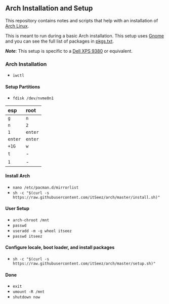 ## Arch Installation and Setup

This repository contains notes and scripts that help with an installation of [Arch Linux][arch].

This is meant to run during a basic Arch installation. This setup uses [Gnome][gnome] and you can see the full list of packages in [pkgs.txt][packages].

_**Note**_: This setup is specific to a [Dell XPS 9380][dell] or equivalent.

### Arch Installation

- `iwctl`

#### Setup Partitions

- `fdisk /dev/nvme0n1`

|esp    |root   |
|:------|:------|
|`g`    |`n`    |
|`n`    |`2`    |
|`1`    |`enter`|
|`enter`|`enter`|
|`+1G`  |`w`    |
|`t`    |-      |
|`1`    |-      |

#### Install Arch

- `nano /etc/pacman.d/mirrorlist`
- `sh -c "$(curl -s https://raw.githubusercontent.com/itSeez/arch/master/install.sh)"`

#### User Setup

- `arch-chroot /mnt`
- `passwd`
- `useradd -m -g wheel itseez`
- `passwd itseez`

#### Configure locale, boot loader, and install packages

- `sh -c "$(curl -s https://raw.githubusercontent.com/itSeez/arch/master/setup.sh)"`

#### Done

- `exit`
- `umount -R /mnt`
- `shutdown now`

<!-- links -->

[arch]:https://www.archlinux.org/
[gnome]:https://www.gnome.org
[packages]:./pkgs.txt
[dell]:https://wiki.archlinux.org/index.php/Dell_XPS_13_(9380)
